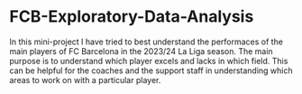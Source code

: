 # FCB-Exploratory-Data-Analysis
In this mini-project I have tried to best understand the performaces of the main players of FC Barcelona in the 2023/24 La Liga season. The main purpose is to understand which player excels and lacks in which field. This can be helpful for the coaches and the support staff in understanding which areas to work on with a particular player.
